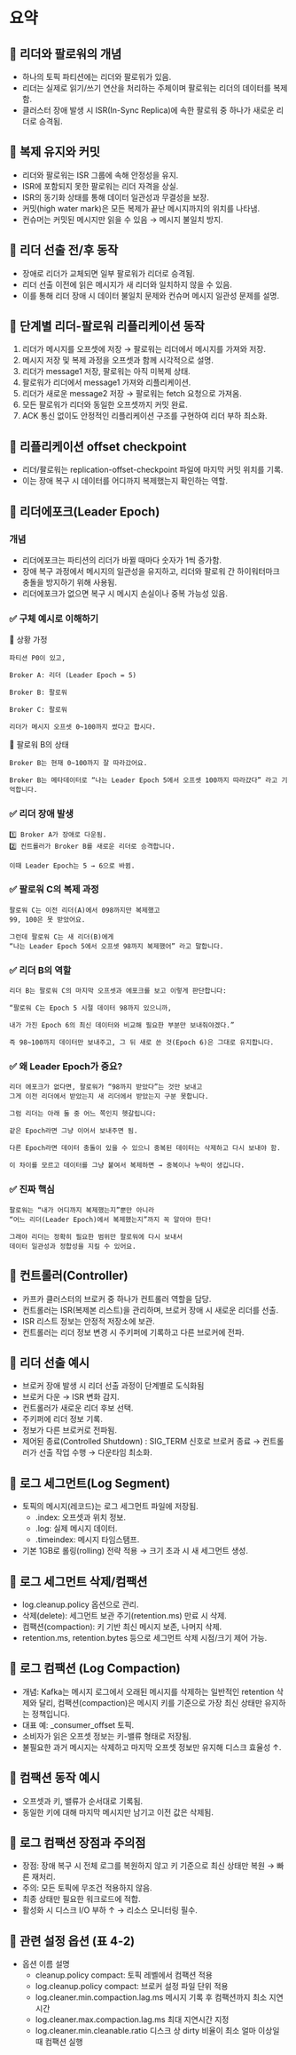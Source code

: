 # 요약

## 📌 리더와 팔로워의 개념
- 하나의 토픽 파티션에는 리더와 팔로워가 있음.
- 리더는 실제로 읽기/쓰기 연산을 처리하는 주체이며 팔로워는 리더의 데이터를 복제함.
- 클러스터 장애 발생 시 ISR(In-Sync Replica)에 속한 팔로워 중 하나가 새로운 리더로 승격됨.

## 📌 복제 유지와 커밋
- 리더와 팔로워는 ISR 그룹에 속해 안정성을 유지.
- ISR에 포함되지 못한 팔로워는 리더 자격을 상실.
- ISR의 동기화 상태를 통해 데이터 일관성과 무결성을 보장.
- 커밋(high water mark)은 모든 복제가 끝난 메시지까지의 위치를 나타냄.
- 컨슈머는 커밋된 메시지만 읽을 수 있음 → 메시지 불일치 방지.

## 📌 리더 선출 전/후 동작
- 장애로 리더가 교체되면 일부 팔로워가 리더로 승격됨.
- 리더 선출 이전에 읽은 메시지가 새 리더와 일치하지 않을 수 있음.
- 이를 통해 리더 장애 시 데이터 불일치 문제와 컨슈머 메시지 일관성 문제를 설명.

## 📌 단계별 리더-팔로워 리플리케이션 동작
1. 리더가 메시지를 오프셋에 저장 → 팔로워는 리더에서 메시지를 가져와 저장.
2. 메시지 저장 및 복제 과정을 오프셋과 함께 시각적으로 설명.
3. 리더가 message1 저장, 팔로워는 아직 미복제 상태.
4. 팔로워가 리더에서 message1 가져와 리플리케이션.
5. 리더가 새로운 message2 저장 → 팔로워는 fetch 요청으로 가져옴.
6. 모든 팔로워가 리더와 동일한 오프셋까지 커밋 완료.
7. ACK 통신 없이도 안정적인 리플리케이션 구조를 구현하여 리더 부하 최소화.

## 📌 리플리케이션 offset checkpoint
- 리더/팔로워는 replication-offset-checkpoint 파일에 마지막 커밋 위치를 기록.
- 이는 장애 복구 시 데이터를 어디까지 복제했는지 확인하는 역할.

## 📌 리더에포크(Leader Epoch)
### 개념
- 리더에포크는 파티션의 리더가 바뀔 때마다 숫자가 1씩 증가함.
- 장애 복구 과정에서 메시지의 일관성을 유지하고, 리더와 팔로워 간 하이워터마크 충돌을 방지하기 위해 사용됨.
- 리더에포크가 없으면 복구 시 메시지 손실이나 중복 가능성 있음.
  
### ✅ 구체 예시로 이해하기

📌 상황 가정
```
파티션 P0이 있고,

Broker A: 리더 (Leader Epoch = 5)

Broker B: 팔로워

Broker C: 팔로워

리더가 메시지 오프셋 0~100까지 썼다고 합시다.
```

📌 팔로워 B의 상태
```
Broker B는 현재 0~100까지 잘 따라갔어요.

Broker B는 메타데이터로 “나는 Leader Epoch 5에서 오프셋 100까지 따라갔다” 라고 기억합니다.
```

### ✅ 리더 장애 발생
```
1️⃣ Broker A가 장애로 다운됨.
2️⃣ 컨트롤러가 Broker B를 새로운 리더로 승격합니다.

이때 Leader Epoch는 5 → 6으로 바뀜.
```
### ✅ 팔로워 C의 복제 과정
```
팔로워 C는 이전 리더(A)에서 098까지만 복제했고
99, 100은 못 받았어요.

그런데 팔로워 C는 새 리더(B)에게
“나는 Leader Epoch 5에서 오프셋 98까지 복제했어” 라고 말합니다.
```
### ✅ 리더 B의 역할
```
리더 B는 팔로워 C의 마지막 오프셋과 에포크를 보고 이렇게 판단합니다:

“팔로워 C는 Epoch 5 시절 데이터 98까지 있으니까,

내가 가진 Epoch 6의 최신 데이터와 비교해 필요한 부분만 보내줘야겠다.”

즉 98~100까지 데이터만 보내주고, 그 뒤 새로 쓴 것(Epoch 6)은 그대로 유지합니다.
```

### ✅ 왜 Leader Epoch가 중요?
```
리더 에포크가 없다면, 팔로워가 “98까지 받았다”는 것만 보내고
그게 이전 리더에서 받았는지 새 리더에서 받았는지 구분 못합니다.

그럼 리더는 아래 둘 중 어느 쪽인지 헷갈립니다:

같은 Epoch라면 그냥 이어서 보내주면 됨.

다른 Epoch라면 데이터 충돌이 있을 수 있으니 중복된 데이터는 삭제하고 다시 보내야 함.

이 차이를 모르고 데이터를 그냥 붙여서 복제하면 → 중복이나 누락이 생깁니다.
```
### ✅ 진짜 핵심
```
팔로워는 “내가 어디까지 복제했는지”뿐만 아니라
“어느 리더(Leader Epoch)에서 복제했는지”까지 꼭 알아야 한다!

그래야 리더는 정확히 필요한 범위만 팔로워에 다시 보내서
데이터 일관성과 정합성을 지킬 수 있어요.
```
## 📌 컨트롤러(Controller)
- 카프카 클러스터의 브로커 중 하나가 컨트롤러 역할을 담당.
- 컨트롤러는 ISR(복제본 리스트)을 관리하며, 브로커 장애 시 새로운 리더를 선출.
- ISR 리스트 정보는 안정적 저장소에 보관.
- 컨트롤러는 리더 정보 변경 시 주키퍼에 기록하고 다른 브로커에 전파.

## 📌 리더 선출 예시
- 브로커 장애 발생 시 리더 선출 과정이 단계별로 도식화됨
- 브로커 다운 → ISR 변화 감지.
- 컨트롤러가 새로운 리더 후보 선택.
- 주키퍼에 리더 정보 기록.
- 정보가 다른 브로커로 전파됨.
- 제어된 종료(Controlled Shutdown) : SIG_TERM 신호로 브로커 종료 → 컨트롤러가 선출 작업 수행 → 다운타임 최소화.

## 📌 로그 세그먼트(Log Segment)
- 토픽의 메시지(레코드)는 로그 세그먼트 파일에 저장됨.
  - .index: 오프셋과 위치 정보.
  - .log: 실제 메시지 데이터.
  - .timeindex: 메시지 타임스탬프.
- 기본 1GB로 롤링(rolling) 전략 적용 → 크기 초과 시 새 세그먼트 생성.

## 📌 로그 세그먼트 삭제/컴팩션
- log.cleanup.policy 옵션으로 관리.
- 삭제(delete): 세그먼트 보관 주기(retention.ms) 만료 시 삭제.
- 컴팩션(compaction): 키 기반 최신 메시지 보존, 나머지 삭제.
- retention.ms, retention.bytes 등으로 세그먼트 삭제 시점/크기 제어 가능.

## 📌 로그 컴팩션 (Log Compaction)
- 개념: Kafka는 메시지 로그에서 오래된 메시지를 삭제하는 일반적인 retention 삭제와 달리, 컴팩션(compaction)은 메시지 키를 기준으로 가장 최신 상태만 유지하는 정책입니다.
- 대표 예: _consumer_offset 토픽.
- 소비자가 읽은 오프셋 정보는 키-밸류 형태로 저장됨.
- 불필요한 과거 메시지는 삭제하고 마지막 오프셋 정보만 유지해 디스크 효율성 ↑.

## 📌 컴팩션 동작 예시
- 오프셋과 키, 밸류가 순서대로 기록됨.
- 동일한 키에 대해 마지막 메시지만 남기고 이전 값은 삭제됨.

## 📌 로그 컴팩션 장점과 주의점
- 장점: 장애 복구 시 전체 로그를 복원하지 않고 키 기준으로 최신 상태만 복원 → 빠른 재처리.
- 주의: 모든 토픽에 무조건 적용하지 않음.
- 최종 상태만 필요한 워크로드에 적합.
- 활성화 시 디스크 I/O 부하 ↑ → 리소스 모니터링 필수.

## 📌 관련 설정 옵션 (표 4-2)
- 옵션 이름	설명
  - cleanup.policy	compact: 토픽 레벨에서 컴팩션 적용
  - log.cleanup.policy	compact: 브로커 설정 파일 단위 적용
  - log.cleaner.min.compaction.lag.ms	메시지 기록 후 컴팩션까지 최소 지연시간
  - log.cleaner.max.compaction.lag.ms	최대 지연시간 지정
  - log.cleaner.min.cleanable.ratio	디스크 상 dirty 비율이 최소 얼마 이상일 때 컴팩션 실행

